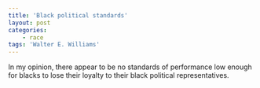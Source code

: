 ```yaml
---
title: 'Black political standards'
layout: post
categories:
    - race
tags: 'Walter E. Williams'
---
```


In my opinion, there appear to be no standards of performance low enough for blacks to lose their loyalty to their black political representatives.